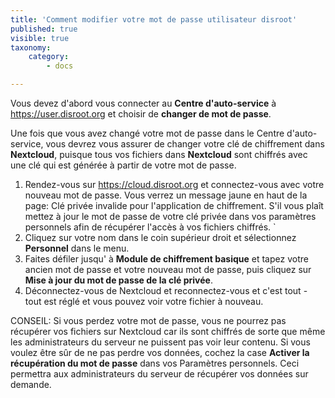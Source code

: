 ```yaml
---
title: 'Comment modifier votre mot de passe utilisateur disroot'
published: true
visible: true
taxonomy:
    category:
        - docs

---
```


Vous devez d'abord vous connecter au **Centre d'auto-service** à https://user.disroot.org et choisir de **changer de mot de passe**.

Une fois que vous avez changé votre mot de passe dans le Centre d'auto-service, vous devrez vous assurer de changer votre clé de chiffrement dans **Nextcloud**, puisque tous vos fichiers dans **Nextcloud** sont chiffrés avec une clé qui est générée à partir de votre mot de passe.
1. Rendez-vous sur https://cloud.disroot.org et connectez-vous avec votre nouveau mot de passe.
Vous verrez un message jaune en haut de la page:
Clé privée invalide pour l'application de chiffrement. S'il vous plaît mettez à jour le mot de passe de votre clé privée dans vos paramètres personnels afin de récupérer l'accès à vos fichiers chiffrés. `
2. Cliquez sur votre nom dans le coin supérieur droit et sélectionnez **Personnel** dans le menu.
3. Faites défiler jusqu' à **Module de chiffrement basique** et tapez votre ancien mot de passe et votre nouveau mot de passe, puis cliquez sur **Mise à jour du mot de passe de la clé privée**.
4. Déconnectez-vous de Nextcloud et reconnectez-vous et c'est tout - tout est réglé et vous pouvez voir votre fichier à nouveau.

CONSEIL: Si vous perdez votre mot de passe, vous ne pourrez pas récupérer vos fichiers sur Nextcloud car ils sont chiffrés de sorte que même les administrateurs du serveur ne puissent pas voir leur contenu. Si vous voulez être sûr de ne pas perdre vos données, cochez la case **Activer la récupération du mot de passe** dans vos Paramètres personnels. Ceci permettra aux administrateurs du serveur de récupérer vos données sur demande.

